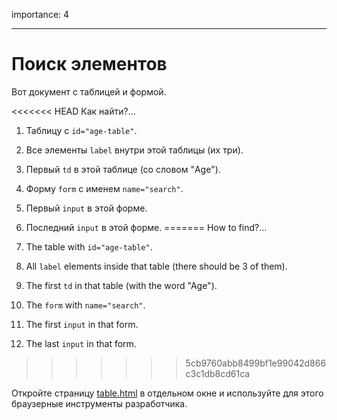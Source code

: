 importance: 4

---

# Поиск элементов

Вот документ с таблицей и формой.

<<<<<<< HEAD
Как найти?...

1. Таблицу с `id="age-table"`.
2. Все элементы `label` внутри этой таблицы (их три).
3. Первый `td` в этой таблице (со словом "Age").
4. Форму `form` с именем `name="search"`.
5. Первый `input` в этой форме.
6. Последний `input` в этой форме.
=======
How to find?...

1. The table with `id="age-table"`.
2. All `label` elements inside that table (there should be 3 of them).
3. The first `td` in that table (with the word "Age").
4. The `form` with `name="search"`.
5. The first `input` in that form.
6. The last `input` in that form.
>>>>>>> 5cb9760abb8499bf1e99042d866c3c1db8cd61ca

Откройте страницу [table.html](table.html) в отдельном окне и используйте для этого браузерные инструменты разработчика. 
